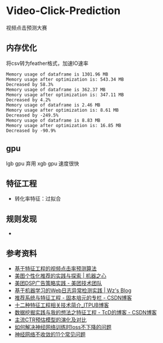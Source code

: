 # Video-Click-Prediction
视频点击预测大赛

## 内存优化

将csv转为feather格式，加速IO速率

```text
Memory usage of dataframe is 1301.96 MB
Memory usage after optimization is: 543.34 MB
Decreased by 58.3%
Memory usage of dataframe is 362.37 MB
Memory usage after optimization is: 347.11 MB
Decreased by 4.2%
Memory usage of dataframe is 2.46 MB
Memory usage after optimization is: 8.61 MB
Decreased by -249.5%
Memory usage of dataframe is 8.83 MB
Memory usage after optimization is: 16.85 MB
Decreased by -90.9%
```
## gpu
lgb gpu 弃用
xgb gpu 速度很快


## 特征工程

- 转化率特征：过拟合

## 规则发现

- 

## 参考资料
- [基于特征工程的视频点击率预测算法](http://xblk.ecnu.edu.cn/CN/html/20180309.htm)
- [美图个性化推荐的实践与探索 | 机器之心 ](https://www.jiqizhixin.com/articles/2018-06-27-10)
- [美团DSP广告策略实践 - 美团技术团队](https://tech.meituan.com/2017/05/05/mt-dsp.html)
- [基于机器学习的Web日志异常检测实践 | Wz's Blog ](https://www.wzsite.cn/2018/10/22/%E5%9F%BA%E4%BA%8E%E6%9C%BA%E5%99%A8%E5%AD%A6%E4%B9%A0%E7%9A%84Web%E6%97%A5%E5%BF%97%E5%BC%82%E5%B8%B8%E6%A3%80%E6%B5%8B%E5%AE%9E%E8%B7%B5/)
- [推荐系统与特征工程 - 固本培元的专栏 - CSDN博客 ](https://blog.csdn.net/gubenpeiyuan/article/details/80834099)
- [十二种特征工程相关技术简介_ITPUB博客 ](http://blog.itpub.net/29829936/viewspace-2648602/)
- [数据挖掘实践与我的想法之特征工程 - TcD的博客 - CSDN博客  ](https://blog.csdn.net/u011094454/article/details/78572417)
- [主流CTR预估模型的演化及对比 ](https://zhuanlan.zhihu.com/p/35465875)
- [如何解决神经网络训练时loss不下降的问题](https://blog.ailemon.me/2019/02/26/solution-to-loss-doesnt-drop-in-nn-train/)
- [神经网络不收敛的11个常见问题](https://zhuanlan.zhihu.com/p/36369878)